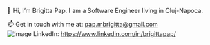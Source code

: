   👋 Hi, I’m Brigitta Pap.
      I am a Software Engineer living in Cluj-Napoca.
      
  📫 Get in touch with me at: 
      pap.mbrigitta@gmail.com  
     ![image](https://user-images.githubusercontent.com/24225374/201466212-81dde3d2-7c0b-4097-a9b2-7cbd3d9c16dc.png) LinkedIn: https://www.linkedin.com/in/brigittapap/

<!---
brigittapap/brigittapap is a ✨ special ✨ repository because its `README.md` (this file) appears on your GitHub profile.
You can click the Preview link to take a look at your changes.
--->
